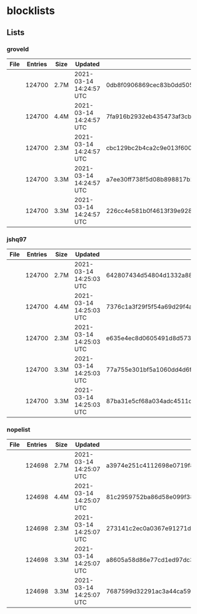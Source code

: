 # blocklists

## Lists

### groveld

|File|Entries|Size|Updated|Hash|
|-|-|-|-|-|
|[](https://raw.githubusercontent.com/groveld/blocklists/lists/groveld/adblocker.txt)|124700|2.7M|2021-03-14 14:24:57 UTC|0db8f0906869cec83b0dd5052452420af4daedda990142a541eed4bc118e7c6d|
|[](https://raw.githubusercontent.com/groveld/blocklists/lists/groveld/dnsmasq.txt)|124700|4.4M|2021-03-14 14:24:57 UTC|7fa916b2932eb435473af3cb9fcb7d230dcc26f0bc6ab25faef45275f3964369|
|[](https://raw.githubusercontent.com/groveld/blocklists/lists/groveld/domains.txt)|124700|2.3M|2021-03-14 14:24:57 UTC|cbc129bc2b4ca2c9e013f600e0d71e5b109410ab9dd9bf362141ab175b9456ac|
|[](https://raw.githubusercontent.com/groveld/blocklists/lists/groveld/hosts.txt)|124700|3.3M|2021-03-14 14:24:57 UTC|a7ee30ff738f5d08b898817b238f034bfc7d9d501cac49b73deb094897b36371|
|[](https://raw.githubusercontent.com/groveld/blocklists/lists/groveld/pac.txt)|124700|3.3M|2021-03-14 14:24:57 UTC|226cc4e581b0f4613f39e928dcc97c4102b772385bdfa66b0a9d433bdfa37998|

### jshq97

|File|Entries|Size|Updated|Hash|
|-|-|-|-|-|
|[](https://raw.githubusercontent.com/groveld/blocklists/lists/jshq97/adblocker.txt)|124700|2.7M|2021-03-14 14:25:03 UTC|642807434d54804d1332a88056bfa26f3281e1cf1da03fd095d28be77dc34a41|
|[](https://raw.githubusercontent.com/groveld/blocklists/lists/jshq97/dnsmasq.txt)|124700|4.4M|2021-03-14 14:25:03 UTC|7376c1a3f29f5f54a69d29f4aefa6ea7415ffc046dcd8c4cd72d3d323811827f|
|[](https://raw.githubusercontent.com/groveld/blocklists/lists/jshq97/domains.txt)|124700|2.3M|2021-03-14 14:25:03 UTC|e635e4ec8d0605491d8d573c2625969c946e80cd9444e7ff37b7fc5d94907051|
|[](https://raw.githubusercontent.com/groveld/blocklists/lists/jshq97/hosts.txt)|124700|3.3M|2021-03-14 14:25:03 UTC|77a755e301bf5a1060dd4d6fe00897b7f56faa4268f4d41b09915f405ab5b228|
|[](https://raw.githubusercontent.com/groveld/blocklists/lists/jshq97/pac.txt)|124700|3.3M|2021-03-14 14:25:03 UTC|87ba31e5cf68a034adc4511d7b4cb9b426473ecbbae62f199c21c1066be1182c|

### nopelist

|File|Entries|Size|Updated|Hash|
|-|-|-|-|-|
|[](https://raw.githubusercontent.com/groveld/blocklists/lists/nopelist/adblocker.txt)|124698|2.7M|2021-03-14 14:25:07 UTC|a3974e251c4112698e0719f8d1ea50a06cf13d774e616b0a6ca339519bc05c13|
|[](https://raw.githubusercontent.com/groveld/blocklists/lists/nopelist/dnsmasq.txt)|124698|4.4M|2021-03-14 14:25:07 UTC|81c2959752ba86d58e099f387488899b199e029e422bd5b8df20bba7851692ae|
|[](https://raw.githubusercontent.com/groveld/blocklists/lists/nopelist/domains.txt)|124698|2.3M|2021-03-14 14:25:07 UTC|273141c2ec0a0367e91271dd1aa16525b45cc3c3b23ff9f0e15fd04964ad3323|
|[](https://raw.githubusercontent.com/groveld/blocklists/lists/nopelist/hosts.txt)|124698|3.3M|2021-03-14 14:25:07 UTC|a8605a58d86e77cd1ed97dc33174c8eb8eb2c186701f1ece42ff7e385ba622f6|
|[](https://raw.githubusercontent.com/groveld/blocklists/lists/nopelist/pac.txt)|124698|3.3M|2021-03-14 14:25:07 UTC|7687599d32291ac3a44ca59e5a706daa7bb6d880796a5bb3f2ed3c1f0953910e|
